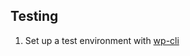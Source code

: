 

Testing
-------

 1. Set up a test environment with [wp-cli][wp-cli]









[wp-cli]: http://wp-cli.org/blog/plugin-unit-tests.html
